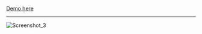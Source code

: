 <a href = "https://egor-kozlov.github.io/portfolio/">Demo here</a>
<hr>

![Screenshot_3](https://user-images.githubusercontent.com/60579020/148700228-e6e3ad04-98e9-4601-909f-96b728ac6d21.png)
